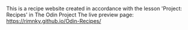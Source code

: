 This is a recipe website created in accordance with the lesson 'Project: Recipes' in The Odin Project
The live preview page: https://rimnky.github.io/Odin-Recipes/
